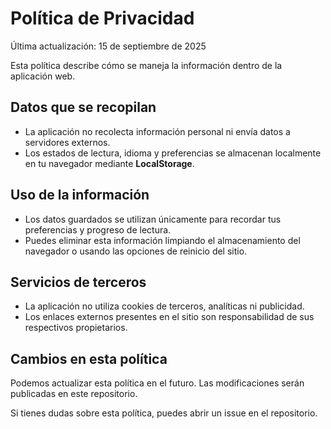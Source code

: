 # Política de Privacidad

Última actualización: 15 de septiembre de 2025

Esta política describe cómo se maneja la información dentro de la aplicación web.

## Datos que se recopilan

- La aplicación no recolecta información personal ni envía datos a servidores externos.
- Los estados de lectura, idioma y preferencias se almacenan localmente en tu navegador mediante **LocalStorage**.

## Uso de la información

- Los datos guardados se utilizan únicamente para recordar tus preferencias y progreso de lectura.
- Puedes eliminar esta información limpiando el almacenamiento del navegador o usando las opciones de reinicio del sitio.

## Servicios de terceros

- La aplicación no utiliza cookies de terceros, analíticas ni publicidad.
- Los enlaces externos presentes en el sitio son responsabilidad de sus respectivos propietarios.

## Cambios en esta política

Podemos actualizar esta política en el futuro. Las modificaciones serán publicadas en este repositorio.

Si tienes dudas sobre esta política, puedes abrir un issue en el repositorio.

